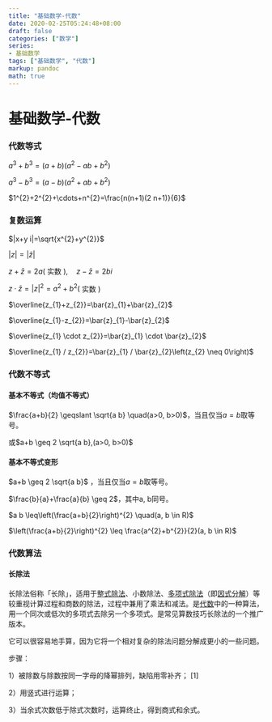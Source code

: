 ```yaml
---
title: "基础数学-代数"
date: 2020-02-25T05:24:48+08:00
draft: false
categories: ["数学"]
series:
- 基础数学
tags: ["基础数学", "代数"] 
markup: pandoc
math: true
---
```


# 基础数学-代数

### 代数等式

$a^{3}+b^{3}=(a+b)\left(a^{2}-a b+b^{2}\right)$

$a^{3}-b^{3}=(a-b)\left(a^{2}+a b+b^{2}\right)$

$1^{2}+2^{2}+\cdots+n^{2}=\frac{n(n+1)(2 n+1)}{6}$

### 复数运算

$|x+y i|=\sqrt{x^{2}+y^{2}}$

$|z|=|\bar{z}|$

$z+\bar{z}=2 a($ 实数 $), \quad z-\bar{z}=2 b i$

$z \cdot \bar{z}=|z|^{2}=a^{2}+b^{2}($ 实数 $)$

$\overline{z_{1}+z_{2}}=\bar{z}_{1}+\bar{z}_{2}$

$\overline{z_{1}-z_{2}}=\bar{z}_{1}-\bar{z}_{2}$

$\overline{z_{1} \cdot z_{2}}=\bar{z}_{1} \cdot \bar{z}_{2}$

$\overline{z_{1} / z_{2}}=\bar{z}_{1} / \bar{z}_{2}\left(z_{2} \neq 0\right)$

### 代数不等式

#### 基本不等式（均值不等式）

$\frac{a+b}{2} \geqslant \sqrt{a b} \quad(a>0, b>0)$，当且仅当$a=b$取等号。

或$a+b \geq 2 \sqrt{a b},(a>0, b>0)$

#### 基本不等式变形

$a+b \geq 2 \sqrt{a b}$ ，当且仅当$a=b$取等号。

$\frac{b}{a}+\frac{a}{b} \geq 2$，其中a, b同号。

$a b \leq\left(\frac{a+b}{2}\right)^{2} \quad(a, b \in R)$

$\left(\frac{a+b}{2}\right)^{2} \leq \frac{a^{2}+b^{2}}{2}(a, b \in R)$

### 代数算法

#### 长除法

长除法俗称「长除」，适用于[整式](https://baike.baidu.com/item/整式/5961855)[除法](https://baike.baidu.com/item/除法/6280598)、小数除法、[多项式除法](https://baike.baidu.com/item/多项式除法/2703247)（即[因式分解](https://baike.baidu.com/item/因式分解/384402)）等较重视计算过程和商数的除法，过程中兼用了乘法和减法。是[代数](https://baike.baidu.com/item/代数/1434787)中的一种算法，用一个同次或低次的多项式去除另一个多项式。是常见算数技巧长除法的一个推广版本。

它可以很容易地手算，因为它将一个相对复杂的除法问题分解成更小的一些问题。

步骤：

1）被除数与除数按同一字母的降幂排列，缺陷用零补齐； [1] 

2）用竖式进行运算；

3）当余式次数低于除式次数时，运算终止，得到商式和余式。
